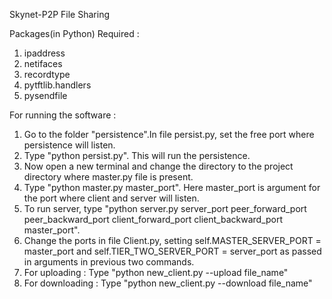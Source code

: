 Skynet-P2P File Sharing

Packages(in Python) Required :
1. ipaddress
2. netifaces
3. recordtype 
4. pytftlib.handlers 
5. pysendfile 

For running the software :
1. Go to the folder "persistence".In file persist.py, set the free port where persistence will listen. 
2. Type "python persist.py". This will run the persistence.
3. Now open a new terminal and change the directory to the project directory where master.py file is present.
4. Type "python master.py master_port". Here master_port is argument for the port where client and server will listen.
5. To run server, type "python server.py server_port peer_forward_port peer_backward_port client_forward_port client_backward_port master_port".
6. Change the ports in file Client.py, setting self.MASTER_SERVER_PORT = master_port and self.TIER_TWO_SERVER_PORT = server_port as passed in arguments in previous two commands.
7. For uploading : Type "python new_client.py --upload file_name"
8. For downloading : Type "python new_client.py --download file_name"
